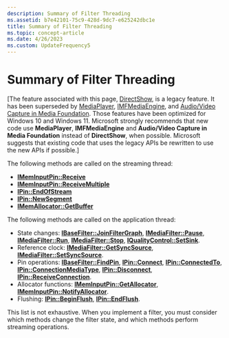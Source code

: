 ```yaml
---
description: Summary of Filter Threading
ms.assetid: b7e42101-75c9-428d-9dc7-e625242dbc1e
title: Summary of Filter Threading
ms.topic: concept-article
ms.date: 4/26/2023
ms.custom: UpdateFrequency5
---
```


# Summary of Filter Threading

\[The feature associated with this page, [DirectShow](/windows/win32/directshow/directshow), is a legacy feature. It has been superseded by [MediaPlayer](/uwp/api/Windows.Media.Playback.MediaPlayer), [IMFMediaEngine](/windows/win32/api/mfmediaengine/nn-mfmediaengine-imfmediaengine), and [Audio/Video Capture in Media Foundation](/windows/win32/medfound/audio-video-capture-in-media-foundation). Those features have been optimized for Windows 10 and Windows 11. Microsoft strongly recommends that new code use **MediaPlayer**, **IMFMediaEngine** and **Audio/Video Capture in Media Foundation** instead of **DirectShow**, when possible. Microsoft suggests that existing code that uses the legacy APIs be rewritten to use the new APIs if possible.\]

The following methods are called on the streaming thread:

-   [**IMemInputPin::Receive**](/windows/desktop/api/Strmif/nf-strmif-imeminputpin-receive)
-   [**IMemInputPin::ReceiveMultiple**](/windows/desktop/api/Strmif/nf-strmif-imeminputpin-receivemultiple)
-   [**IPin::EndOfStream**](/windows/desktop/api/Strmif/nf-strmif-ipin-endofstream)
-   [**IPin::NewSegment**](/windows/desktop/api/Strmif/nf-strmif-ipin-newsegment)
-   [**IMemAllocator::GetBuffer**](/windows/desktop/api/Strmif/nf-strmif-imemallocator-getbuffer)

The following methods are called on the application thread:

-   State changes: [**IBaseFilter::JoinFilterGraph**](/windows/desktop/api/Strmif/nf-strmif-ibasefilter-joinfiltergraph), [**IMediaFilter::Pause**](/windows/desktop/api/Strmif/nf-strmif-imediafilter-pause), [**IMediaFilter::Run**](/windows/desktop/api/Strmif/nf-strmif-imediafilter-run), [**IMediaFilter::Stop**](/windows/desktop/api/Strmif/nf-strmif-imediafilter-stop), [**IQualityControl::SetSink**](/windows/desktop/api/Strmif/nf-strmif-iqualitycontrol-setsink).
-   Reference clock: [**IMediaFilter::GetSyncSource**](/windows/desktop/api/Strmif/nf-strmif-imediafilter-getsyncsource), [**IMediaFilter::SetSyncSource**](/windows/desktop/api/Strmif/nf-strmif-imediafilter-setsyncsource).
-   Pin operations: [**IBaseFilter::FindPin**](/windows/desktop/api/Strmif/nf-strmif-ibasefilter-findpin), [**IPin::Connect**](/windows/desktop/api/Strmif/nf-strmif-ipin-connect), [**IPin::ConnectedTo**](/windows/desktop/api/Strmif/nf-strmif-ipin-connectedto), [**IPin::ConnectionMediaType**](/windows/desktop/api/Strmif/nf-strmif-ipin-connectionmediatype), [**IPin::Disconnect**](/windows/desktop/api/Strmif/nf-strmif-ipin-disconnect), [**IPin::ReceiveConnection**](/windows/desktop/api/Strmif/nf-strmif-ipin-receiveconnection).
-   Allocator functions: [**IMemInputPin::GetAllocator**](/windows/desktop/api/Strmif/nf-strmif-imeminputpin-getallocator), [**IMemInputPin::NotifyAllocator**](/windows/desktop/api/Strmif/nf-strmif-imeminputpin-notifyallocator).
-   Flushing: [**IPin::BeginFlush**](/windows/desktop/api/Strmif/nf-strmif-ipin-beginflush), [**IPin::EndFlush**](/windows/desktop/api/Strmif/nf-strmif-ipin-endflush).

This list is not exhaustive. When you implement a filter, you must consider which methods change the filter state, and which methods perform streaming operations.

 

 




